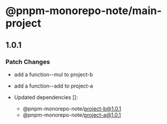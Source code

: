 # @pnpm-monorepo-note/main-project

## 1.0.1

### Patch Changes

- add a function--mul to project-b

- add a function--add to project-a

- Updated dependencies []:
  - @pnpm-monorepo-note/project-b@1.0.1
  - @pnpm-monorepo-note/project-a@1.0.1
